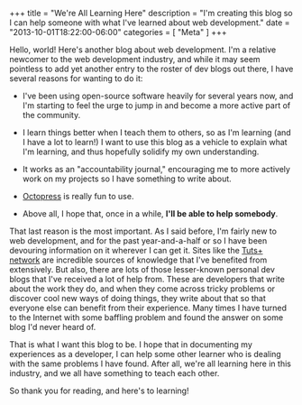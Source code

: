 +++
title = "We're All Learning Here"
description = "I'm creating this blog so I can help someone with what I've learned about web development."
date = "2013-10-01T18:22:00-06:00"
categories = [ "Meta" ]
+++

Hello, world! Here's another blog about web development. I'm a relative newcomer
to the web development industry, and while it may seem pointless to add yet
another entry to the roster of dev blogs out there, I have several reasons for
wanting to do it:

<!--more-->

-   I've been using open-source software heavily for several years now, and I'm
    starting to feel the urge to jump in and become a more active part of the
    community.

-   I learn things better when I teach them to others, so as I'm learning (and I
    have a lot to learn!) I want to use this blog as a vehicle to explain what
    I'm learning, and thus hopefully solidify my own understanding.

-   It works as an "accountability journal," encouraging me to more actively
    work on my projects so I have something to write about.

-   [Octopress][1] is really fun to use.

-   Above all, I hope that, once in a while, **I'll be able to help somebody**.

That last reason is the most important. As I said before, I'm fairly new to web
development, and for the past year-and-a-half or so I have been devouring
information on it wherever I can get it. Sites like the [Tuts+ network][2] are
incredible sources of knowledge that I've benefited from extensively. But also,
there are lots of those lesser-known personal dev blogs that I've received a lot
of help from. These are developers that write about the work they do, and when
they come across tricky problems or discover cool new ways of doing things, they
write about that so that everyone else can benefit from their experience. Many
times I have turned to the Internet with some baffling problem and found the
answer on some blog I'd never heard of.

That is what I want this blog to be. I hope that in documenting my experiences
as a developer, I can help some other learner who is dealing with the same
problems I have found. After all, we're all learning here in this industry, and
we all have something to teach each other.

So thank you for reading, and here's to learning!

[1]: http://octopress.org
[2]: http://hub.tutsplus.com

